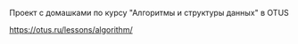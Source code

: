 Проект с домашками по курсу "Алгоритмы и структуры данных" в OTUS

https://otus.ru/lessons/algorithm/
